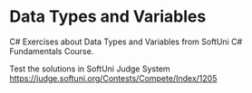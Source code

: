 # Data Types and Variables

C# Exercises about Data Types and Variables from SoftUni C# Fundamentals Course.

Test the solutions in SoftUni Judge System https://judge.softuni.org/Contests/Compete/Index/1205
